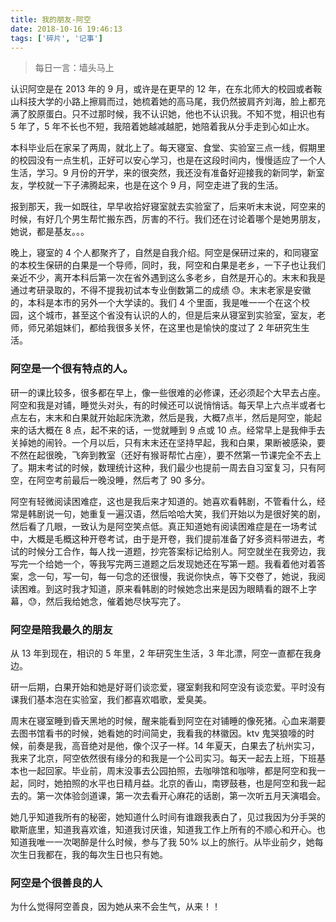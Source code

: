 ```yaml
---
title: 我的朋友-阿空
date: 2018-10-16 19:46:13
tags: ['碎片', '记事']
---
```


> 每日一言：墙头马上

认识阿空是在 2013 年的 9 月，或许是在更早的 12 年，在东北师大的校园或者鞍山科技大学的小路上擦肩而过，她梳着她的高马尾，我仍然披肩齐刘海，脸上都充满了胶原蛋白。只不过那时候，我不认识她，他也不认识我。不知不觉，相识也有 5 年了，5 年不长也不短，我陪着她越减越肥，她陪着我从分手走到心如止水。

本科毕业后在家呆了两周，就北上了。每天寝室、食堂、实验室三点一线，假期里的校园没有一点生机，正好可以安心学习，也是在这段时间内，慢慢适应了一个人生活，学习。9 月份的开学，来的很突然，我还没有准备好迎接我的新同学，新室友，学校就一下子沸腾起来，也是在这个 9 月，阿空走进了我的生活。

报到那天，我一如既往，早早收拾好寝室就去实验室了，后来听末末说，阿空来的时候，有好几个男生帮忙搬东西，厉害的不行。我们还在讨论着哪个是她男朋友，她说，都是基友。。。

晚上，寝室的 4 个人都聚齐了，自然是自我介绍。阿空是保研过来的，和同寝室的本校生保研的白果是一个导师，同时，我，阿空和白果是老乡，一下子也让我们亲近不少，离开本科后第一次在省外遇到这么多老乡，自然是开心的。末末和我是通过考研录取的，不得不提我初试本专业倒数第二的成绩 😓。末末老家是安徽的，本科是本市的另外一个大学读的。我们 4 个里面，我是唯一一个在这个校园，这个城市，甚至这个省没有认识的人的，但是后来从寝室到实验室，室友，老师，师兄弟姐妹们，都给我很多关怀，在这里也是愉快的度过了 2 年研究生生活。

### 阿空是一个很有特点的人。

研一的课比较多，很多都在早上，像一些很难的必修课，还必须起个大早去占座。阿空和我是对铺，睡觉头对头，有的时候还可以说悄悄话。每天早上六点半或者七点左右，末末和白果就开始起床洗漱，然后是我，大概7点半，然后是阿空，能起来的话大概在 8 点，起不来的话，一觉就睡到 9 点或 10 点。经常早上是我伸手去关掉她的闹铃。一个月以后，只有末末还在坚持早起，我和白果，果断被感染，要不然在起很晚，飞奔到教室（还好有猴哥帮忙占座），要不然第一节课完全不去上了。期末考试的时候，数理统计这种，我们最少也提前一周去自习室复习，只有阿空，在阿空考前最后一晚没睡，然后考了 90 多分。

阿空有轻微阅读困难症，这也是我后来才知道的。她喜欢看韩剧，不管看什么，经常是韩剧说一句，她重复一遍汉语，然后哈哈大笑，我们开始以为是很好笑的剧，然后看了几眼，一致认为是阿空笑点低。真正知道她有阅读困难症是在一场考试中，大概是毛概这种开卷考试，由于是开卷，我们提前准备了好多资料带进去，考试的时候分工合作，每人找一道题，抄完答案标记给别人。阿空就坐在我旁边，我写完一个给她一个，等我写完两三道题之后发现她还在写第一题。我看着他对着答案，念一句，写一句，每一句念的还很慢，我说你快点，等下交卷了，她说，我阅读困难。到这时我才知道，原来看韩剧的时候她念出来是因为眼睛看的跟不上字幕，😓，然后我给她念，催着她尽快写完了。

### 阿空是陪我最久的朋友

从 13 年到现在，相识的 5 年里，2 年研究生生活，3 年北漂，阿空一直都在我身边。

研一后期，白果开始和她是好哥们谈恋爱，寝室剩我和阿空没有谈恋爱。平时没有课我们基本泡在实验室，我们都喜欢唱歌，爱臭美。

周末在寝室睡到昏天黑地的时候，醒来能看到阿空在对铺睡的像死猪。心血来潮要去图书馆看书的时候，她看她的时间简史，我看我的林徽因。ktv 鬼哭狼嚎的时候，前奏是我，高音绝对是他，像个汉子一样。14 年夏天，白果去了杭州实习，我来了北京，阿空依然很有缘分的和我是一个公司实习。每天一起去上班，下班基本也一起回家。毕业前，周末没事去公园拍照，去咖啡馆和咖啡，都是阿空和我一起，同时，她拍照的水平也日精月益。北京的香山，南锣鼓巷，也是阿空和我一起去的。第一次体验剑道课，第一次去看开心麻花的话剧，第一次听五月天演唱会。

她几乎知道我所有的秘密，她知道什么时间有谁跟我表白了，见过我因为分手哭的歇斯底里，知道我喜欢谁，知道我讨厌谁，知道我工作上所有的不顺心和开心。也知道我唯一一次喝醉是什么时候，参与了我 50% 以上的旅行。从毕业前夕，她每次生日我都在，我的每次生日也只有她。

### 阿空是个很善良的人

为什么觉得阿空善良，因为她从来不会生气，从来！！

